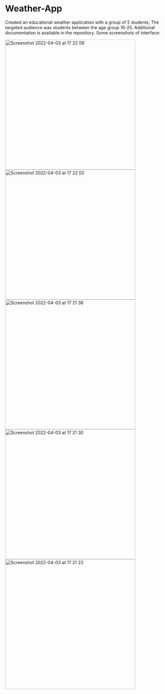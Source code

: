 # Weather-App
Created an educational weather application with a group of 5 students, The targeted audience was students between the age group 16-25. Additional documentation is available in the repository.
Some screenshots of interface:


<img width="421" alt="Screenshot 2022-04-03 at 17 22 09" src="https://user-images.githubusercontent.com/70515316/161437722-8d792acc-2e23-4882-941e-fada678d816e.png">
<img width="421" alt="Screenshot 2022-04-03 at 17 22 02" src="https://user-images.githubusercontent.com/70515316/161437726-7d72dc37-540c-47cc-a33a-ec2b8d65d34a.png">
<img width="421" alt="Screenshot 2022-04-03 at 17 21 38" src="https://user-images.githubusercontent.com/70515316/161437732-56706a3e-f884-445d-88fa-aaa9e77448aa.png">
<img width="421" alt="Screenshot 2022-04-03 at 17 21 30" src="https://user-images.githubusercontent.com/70515316/161437736-61255570-880f-4d47-a853-5b9749b16913.png">
<img width="421" alt="Screenshot 2022-04-03 at 17 21 23" src="https://user-images.githubusercontent.com/70515316/161437748-09a446ec-2798-4232-97e5-273d3c948e40.png">
